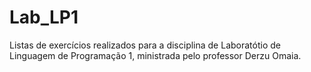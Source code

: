 # Lab_LP1
Listas de exercícios realizados para a disciplina de Laboratótio de Linguagem de Programação 1, ministrada pelo professor Derzu Omaia.
